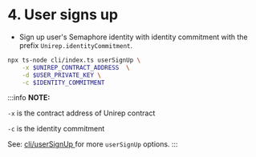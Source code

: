 # 4. User signs up

* Sign up user's Semaphore identity with identity commitment with the prefix `Unirep.identityCommitment`.

```bash
npx ts-node cli/index.ts userSignUp \
    -x $UNIREP_CONTRACT_ADDRESS  \
    -d $USER_PRIVATE_KEY \
    -c $IDENTITY_COMMITMENT
```

:::info
**NOTE:**&#x20;

`-x` is the contract address of Unirep contract&#x20;

`-c` is the identity commitment

See: [cli/userSignUp ](../../cli/user-sign-up.md#usersignup)for more `userSignUp` options.
:::

